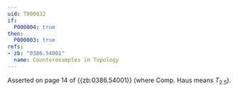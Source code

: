 ```yaml
---
uid: T000032
if:
  P000004: true
then:
  P000003: true
refs:
- zb: "0386.54001"
  name: Counterexamples in Topology
---
```


Asserted on page 14 of {{zb:0386.54001}}
(where Comp. Haus means $T_{2.5}$).
